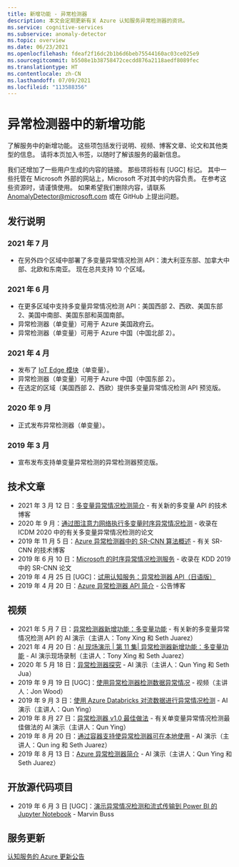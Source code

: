 ```yaml
---
title: 新增功能 - 异常检测器
description: 本文会定期更新有关 Azure 认知服务异常检测器的资讯。
ms.service: cognitive-services
ms.subservice: anomaly-detector
ms.topic: overview
ms.date: 06/23/2021
ms.openlocfilehash: fdeaf2f16dc2b1b6d6beb75544160ac03ce025e9
ms.sourcegitcommit: b5508e1b38758472cecdd876a2118aedf8089fec
ms.translationtype: HT
ms.contentlocale: zh-CN
ms.lasthandoff: 07/09/2021
ms.locfileid: "113588356"
---
```

# <a name="whats-new-in-anomaly-detector"></a>异常检测器中的新增功能

了解服务中的新增功能。 这些项包括发行说明、视频、博客文章、论文和其他类型的信息。 请将本页加入书签，以随时了解该服务的最新信息。

我们还增加了一些用户生成的内容的链接。 那些项将标有 [UGC] 标记。 其中一些托管在 Microsoft 外部的网站上，Microsoft 不对其中的内容负责。 在参考这些资源时，请谨慎使用。 如果希望我们删除内容，请联系 AnomalyDetector@microsoft.com 或在 GitHub 上提出问题。

## <a name="release-notes"></a>发行说明

### <a name="july-2021"></a>2021 年 7 月

* 在另外四个区域中部署了多变量异常情况检测 API：澳大利亚东部、加拿大中部、北欧和东南亚。 现在总共支持 10 个区域。

### <a name="june-2021"></a>2021 年 6 月

* 在更多区域中支持多变量异常情况检测 API：美国西部 2、西欧、美国东部 2、美国中南部、美国东部和英国南部。
* 异常检测器（单变量）可用于 Azure 美国政府云。
* 异常检测器（单变量）可用于 Azure 中国（中国北部 2）。

### <a name="april-2021"></a>2021 年 4 月

* 发布了 [IoT Edge 模块](https://azuremarketplace.microsoft.com/marketplace/apps/azure-cognitive-service.edge-anomaly-detector)（单变量）。
* 异常检测器（单变量）可用于 Azure 中国（中国东部 2）。
* 在选定的区域（美国西部 2、西欧）提供多变量异常情况检测 API 预览版。

### <a name="september-2020"></a>2020 年 9 月

* 正式发布异常检测器（单变量）。

### <a name="march-2019"></a>2019 年 3 月

* 宣布发布支持单变量异常检测的异常检测器预览版。

## <a name="technical-articles"></a>技术文章

* 2021 年 3 月 12 日：[多变量异常情况检测简介](https://techcommunity.microsoft.com/t5/azure-ai/introducing-multivariate-anomaly-detection/ba-p/2260679) - 有关新的多变量 API 的技术博客
* 2020 年 9 月：[通过图注意力网络执行多变量时序异常情况检测](https://arxiv.org/abs/2009.02040) - 收录在 ICDM 2020 中的有关多变量异常情况检测的论文
* 2019 年 11 月 5 日：[Azure 异常检测器中的 SR-CNN 算法概述](https://techcommunity.microsoft.com/t5/ai-customer-engineering-team/overview-of-sr-cnn-algorithm-in-azure-anomaly-detector/ba-p/982798) - 有关 SR-CNN 的技术博客
* 2019 年 6 月 10 日：[Microsoft 的时序异常情况检测服务](https://arxiv.org/abs/1906.03821) - 收录在 KDD 2019 中的 SR-CNN 论文
* 2019 年 4 月 25 日 [UGC]：[试用认知服务：异常检测器 API（日语版）](https://azure-recipe.kc-cloud.jp/2019/04/cognitive-service-anomaly-detector-api/)
* 2019 年 4 月 20 日：[Azure 异常检测器 API 简介](https://techcommunity.microsoft.com/t5/ai-customer-engineering-team/introducing-azure-anomaly-detector-api/ba-p/490162) - 公告博客

## <a name="videos"></a>视频

* 2021 年 5 月 7 日：[异常检测器新增功能：多变量功能](https://channel9.msdn.com/Shows/AI-Show/New-to-Anomaly-Detector-Multivariate-Capabilities) - 有关新的多变量异常情况检测 API 的 AI 演示（主讲人：Tony Xing 和 Seth Juarez）
* 2021 年 4 月 20 日：[AI 现场演示 | 第 11 集| 异常检测器新增功能：多变量功能](https://channel9.msdn.com/Shows/AI-Show/AI-Show-Live-Episode-11-Whats-new-with-Anomaly-Detector) - AI 演示现场录制（主讲人：Tony Xing 和 Seth Juarez）
* 2020 年 5 月 18 日：[异常检测器探究](https://channel9.msdn.com/Shows/AI-Show/Inside-Anomaly-Detector) - AI 演示（主讲人：Qun Ying 和 Seth Jua）
* 2019 年 9 月 19 日 [UGC]：[使用异常检测器检测数据异常情况](https://www.youtube.com/watch?v=gfb63wvjnYQ) - 视频（主讲人：Jon Wood）
* 2019 年 9 月 3 日：[使用 Azure Databricks 对流数据进行异常情况检测](https://channel9.msdn.com/Shows/AI-Show/Anomaly-detection-on-streaming-data-using-Azure-Databricks) - AI 演示（主讲人：Qun Ying）
* 2019 年 8 月 27 日：[异常检测器 v1.0 最佳做法](https://channel9.msdn.com/Shows/AI-Show/Anomaly-Detector-v10-Best-Practices) - 有关单变量异常情况检测最佳做法的 AI 演示（主讲人：Qun Ying）
* 2019 年 8 月 20 日：[通过容器支持使异常检测器可在本地使用](https://channel9.msdn.com/Shows/AI-Show/Bring-Anomaly-Detector-on-premise-with-containers-support) - AI 演示（主讲人：Qun ing 和 Seth Juarez）
* 2019 年 8 月 13 日：[Azure 异常检测器简介](https://channel9.msdn.com/Shows/AI-Show/Introducing-Azure-Anomaly-Detector?WT.mc_id=ai-c9-niner) - AI 演示（主讲人：Qun Ying 和 Seth Juarez）

## <a name="open-source-projects"></a>开放源代码项目

* 2019 年 6 月 3 日 [UGC]：[演示异常情况检测和流式传输到 Power BI 的 Jupyter Notebook](https://github.com/marvinbuss/MS-AnomalyDetector) - Marvin Buss

## <a name="service-updates"></a>服务更新

[认知服务的 Azure 更新公告](https://azure.microsoft.com/updates/?product=cognitive-services)